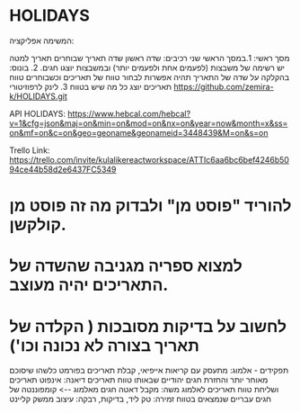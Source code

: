 # HOLIDAYS

המשימה אפליקציה: 

מסך ראשי: 
1.במסך הראשי שני רכיבים: שדה ראשון שדה תאריך שבוחרים תאריך למטה יש רשימה 
של משבצות (לפעמים אחת ולפעמים יותר) ובמשבצות יוצגו חגים. 
2. בונוס: בהקלקה על שדה של התאריך תהיה אפשרות לבחור טווח של 
תאריכים וכשבוחרים טווח תאריכים יוצג כל מה שיש בטווח
3. לינק לרפוזיטורי 
https://github.com/zemira-k/HOLIDAYS.git

API HOLIDAYS:
https://www.hebcal.com/hebcal?v=1&cfg=json&maj=on&min=on&mod=on&nx=on&year=now&month=x&ss=on&mf=on&c=on&geo=geoname&geonameid=3448439&M=on&s=on

Trello Link:
https://trello.com/invite/kulalikereactworkspace/ATTIc6aa6bc6bef4246b5094ce44b58d2e6437FC5349‏

# להוריד "פוסט מן" ולבדוק מה זה פוסט מן קולקשן.
# למצוא ספריה מגניבה שהשדה של התאריכים יהיה מעוצב.
# לחשוב על בדיקות מסובכות ( הקלדה של תאריך בצורה לא נכונה וכו')

תפקידים - 
אלמוג: מתעסק עם קריאות אייפיאי, קבלת תאריכים בפורמט כלשהו שיסוכם מאוחר יותר
והחזרת חגים יהודיים שבאותו טווח תאריכים
דיאנה: אינפוט תאריכים ושליחת טווח תאריכים לאלמוג
משה: מקבל דאטה חגים מאלמוג --> קומפוננטה של חגים עבריים שנמצאים בטווח
זמירה: טק ליד, בדיקות,
רבקה: עיצוב ממשק קליינט
